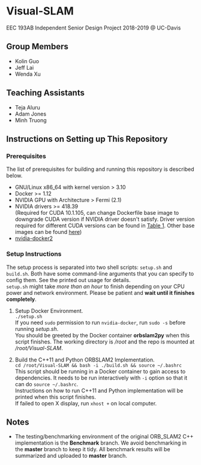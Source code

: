 # Visual-SLAM
EEC 193AB Independent Senior Design Project 2018-2019 @ UC-Davis

## Group Members 
  * Kolin Guo
  * Jeff Lai
  * Wenda Xu
  
## Teaching Assistants
  * Teja Aluru
  * Adam Jones
  * Minh Truong
  
## Instructions on Setting up This Repository
### Prerequisites
The list of prerequisites for building and running this repository is described below. 
* GNU/Linux x86_64 with kernel version > 3.10
* Docker >= 1.12
* NVIDIA GPU with Architecture > Fermi (2.1)
* NVIDIA drivers >= 418.39  
(Required for CUDA 10.1.105, can change Dockerfile base image to downgrade CUDA version if NVIDIA driver doesn't satisfy. Driver version required for different CUDA versions can be found in [Table 1](https://docs.nvidia.com/cuda/cuda-toolkit-release-notes/index.html). Other base images can be found [here](https://hub.docker.com/r/nvidia/cudagl))
* [nvidia-docker2](https://github.com/nvidia/nvidia-docker/wiki/Installation-(version-2.0))

### Setup Instructions
The setup process is separated into two shell scripts: `setup.sh` and `build.sh`. Both have some command-line arguments that you can specify to config them. See the printed out usage for details.   
`setup.sh` might take *more than an hour* to finish depending on your CPU power and network environment. Please be patient and **wait until it finishes completely**. 
1. Setup Docker Environment.  
`./setup.sh`  
If you need `sudo` permission to run `nvidia-docker`, run `sudo -s` before running *setup.sh*.  
You should be greeted by the Docker container **orbslam2py** when this script finishes. The working directory is */root* and the repo is mounted at */root/Visual-SLAM*.  

2. Build the C++11 and Python ORBSLAM2 Implementation.  
`cd /root/Visual-SLAM && bash -i ./build.sh && source ~/.bashrc`  
This script should be running in a Docker container to gain access to dependencies. It needs to be run interactively with `-i` option so that it can do `source ~/.bashrc`.  
Instructions on how to run C++11 and Python implementation will be printed when this script finishes.  
If failed to open X display, run `xhost +` on local computer. 


## Notes
  * The testing/benchmarking environment of the original ORB_SLAM2 C++ implementation is the **Benchmark** branch. We avoid benchmarking in the **master** branch to keep it tidy. All benchmark results will be summarized and uploaded to **master** branch. 
